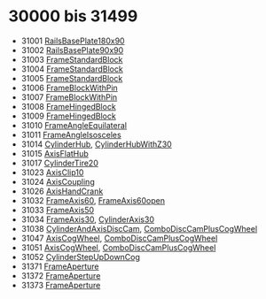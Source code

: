 # 30000 bis 31499
- 31001 [RailsBasePlate180x90](Elements/RailsBasePlate180x90.md)
- 31002 [RailsBasePlate90x90](Elements/RailsBasePlate90x90.md)
- 31003 [FrameStandardBlock](Elements/FrameStandardBlock.md)
- 31004 [FrameStandardBlock](Elements/FrameStandardBlock.md)
- 31005 [FrameStandardBlock](Elements/FrameStandardBlock.md)
- 31006 [FrameBlockWithPin](Elements/FrameBlockWithPin.md)
- 31007 [FrameBlockWithPin](Elements/FrameBlockWithPin.md)
- 31008 [FrameHingedBlock](Elements/FrameHingedBlock.md)
- 31009 [FrameHingedBlock](Elements/FrameHingedBlock.md)
- 31010 [FrameAngleEquilateral](Elements/FrameAngleEquilateral.md)
- 31011 [FrameAngleIsosceles](Elements/FrameAngleIsosceles.md)
- 31014 [CylinderHub](Elements/CylinderHub.md), [CylinderHubWithZ30](Elements/CylinderHubWithZ30.md)
- 31015 [AxisFlatHub](Elements/AxisFlatHub.md)
- 31017 [CylinderTire20](Elements/CylinderTire20.md)
- 31023 [AxisClip10](Elements/AxisClip10.md)
- 31024 [AxisCoupling](Elements/AxisCoupling.md)
- 31026 [AxisHandCrank](Elements/AxisHandCrank.md)
- 31032 [FrameAxis60](Elements/FrameAxis60.md), [FrameAxis60open](Elements/FrameAxis60Open.md)
- 31033 [FrameAxis50](Elements/FrameAxis50.md)
- 31034 [FrameAxis30](Elements/FrameAxis30.md), [CylinderAxis30](Elements/CylinderAxis30.md)
- 31038 [CylinderAndAxisDiscCam](Elements/CylinderAndAxisDiscCam.md), [ComboDiscCamPlusCogWheel](Elements/ComboDiscCamPlusCogWheel.md)
- 31047 [AxisCogWheel](Elements/AxisCogWheel.md), [ComboDiscCamPlusCogWheel](Elements/ComboDiscCamPlusCogWheel.md)
- 31051 [AxisCogWheel](Elements/AxisCogWheel.md), [ComboDiscCamPlusCogWheel](Elements/ComboDiscCamPlusCogWheel.md)
- 31052 [CylinderStepUpDownCog](Elements/CylinderStepUpDownCog.md)
- 31371 [FrameAperture](Elements/FrameAperture.md)
- 31372 [FrameAperture](Elements/FrameAperture.md)
- 31373 [FrameAperture](Elements/FrameAperture.md)
